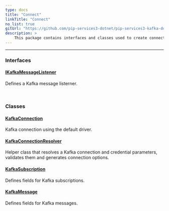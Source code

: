 ```yaml
---
type: docs
title: "Connect"
linkTitle: "Connect"
no_list: true
gitUrl: "https://github.com/pip-services3-dotnet/pip-services3-kafka-dotnet"
description: >
    This package contains interfaces and classes used to create connections to Kafka.
---
```

---

<div class="module-body"> 

### Interfaces

#### [IKafkaMessageListener](ikafka_message_listener)
Defines a Kafka message listerner.

<br>

### Classes

#### [KafkaConnection](kafka_connection)
Kafka connection using the default driver.


#### [KafkaConnectionResolver](kafka_connection_resolver)
Helper class that resolves a Kafka connection and credential parameters, validates them and generates connection options.  

#### [KafkaSubscription](kafka_subscription)
Defines fields for Kafka subscriptions.    
    
#### [KafkaMessage](kafka_message)
Defines fields for Kafka messages.

</div>
